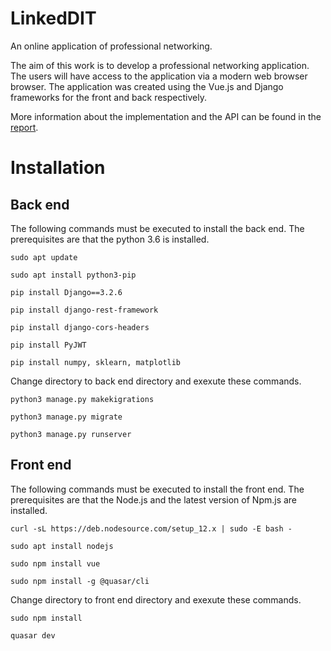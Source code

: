 # LinkedDIT
An online application of professional networking.

The aim of this work is to develop a professional networking application. The users
will have access to the application via a modern web browser
browser. The application was created using the Vue.js and Django frameworks for the front and back respectively. 

More information about the implementation and the API can be found in the [report](https://github.com/AGiannoutsos/LinkedDIT/blob/master/report.pdf).

# Installation
## Back end
The following commands must be executed to install the back end. The prerequisites are that the python 3.6 is installed.

`sudo apt update`

`sudo apt install python3-pip`

`pip install Django==3.2.6`

`pip install django-rest-framework`

`pip install django-cors-headers`

`pip install PyJWT`

`pip install numpy, sklearn, matplotlib`

Change directory to back end directory and exexute these commands.

`python3 manage.py makekigrations`

`python3 manage.py migrate`

`python3 manage.py runserver`



## Front end
The following commands must be executed to install the front end. The prerequisites are that the Node.js and the latest  version of Npm.js are installed.

`curl -sL https://deb.nodesource.com/setup_12.x | sudo -E bash -`

`sudo apt install nodejs`

`sudo npm install vue`

`sudo npm install -g @quasar/cli`

Change directory to front end directory and exexute these commands.

`sudo npm install`

`quasar dev`
